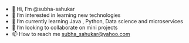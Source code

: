 - 👋 Hi, I’m @subha-sahukar
- 👀 I’m interested in learning new technologies
- 🌱 I’m currently learning Java , Python, Data science and  microservices
- 💞️ I’m looking to collaborate on mini projects 
- 📫 How to reach me subha_sahukar@yahoo.com

<!---
subha-sahukar/subha-sahukar is a ✨ special ✨ repository because its `README.md` (this file) appears on your GitHub profile.
You can click the Preview link to take a look at your changes.
--->
